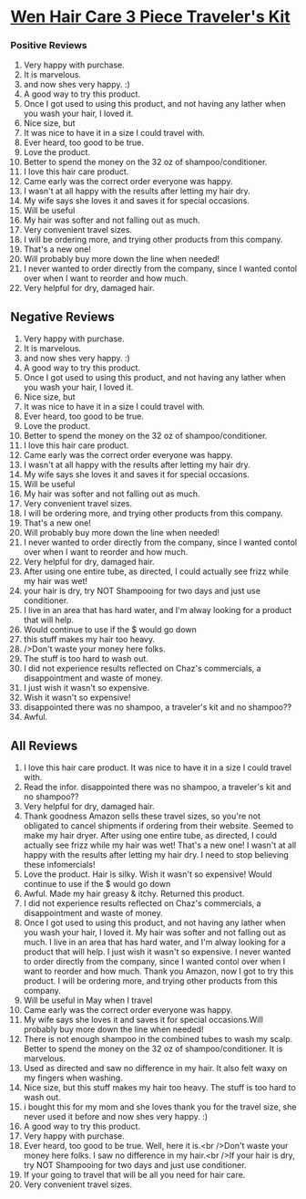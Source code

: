 # [Wen Hair Care 3 Piece Traveler&#x27;s Kit](https://products.checkmycream.com/products/Wen-Hair-Care-3-Piece-Traveler&#x27;s-Kit.html)

### Positive Reviews

<ol>
      <li>Very happy with purchase.</li>
      <li>It is marvelous.</li>
      <li>and now shes very happy. :)</li>
      <li>A good way to try this product.</li>
      <li>Once I got used to using this product, and not having any lather when you wash your hair, I loved it.  </li>
      <li>Nice size, but</li>
      <li>It was nice to have it in a size I could travel with.</li>
      <li>Ever heard, too good to be true.  </li>
      <li>Love the product.  </li>
      <li>Better to spend the money on the 32 oz of shampoo/conditioner.  </li>
      <li>I love this hair care product.</li>
      <li>Came early was the correct order everyone was happy.</li>
      <li>I wasn&#x27;t at all happy with the results after letting my hair dry.  </li>
      <li>My wife says she loves it and saves it for special occasions.</li>
      <li>Will  be  useful  </li>
      <li>My hair was softer and not falling out as much.  </li>
      <li>Very convenient travel sizes.</li>
      <li>I will be ordering more, and trying other products from this company.</li>
      <li>That&#x27;s a new one!  </li>
      <li>Will probably buy more down the line when needed!</li>
      <li>I never wanted to order directly from the company, since I wanted contol over when I want to reorder and how much.  </li>
      <li>Very helpful for dry, damaged hair.</li>
</ol>


<h2>Negative Reviews</h2>
<ol>
<li> Very happy with purchase.</li>
<li> It is marvelous.</li>
<li> and now shes very happy. :)</li>
<li> A good way to try this product.</li>
<li> Once I got used to using this product, and not having any lather when you wash your hair, I loved it.  </li>
<li> Nice size, but</li>
<li> It was nice to have it in a size I could travel with.</li>
<li> Ever heard, too good to be true.  </li>
<li> Love the product.  </li>
<li> Better to spend the money on the 32 oz of shampoo/conditioner.  </li>
<li> I love this hair care product.</li>
<li> Came early was the correct order everyone was happy.</li>
<li> I wasn&#x27;t at all happy with the results after letting my hair dry.  </li>
<li> My wife says she loves it and saves it for special occasions.</li>
<li> Will  be  useful  </li>
<li> My hair was softer and not falling out as much.  </li>
<li> Very convenient travel sizes.</li>
<li> I will be ordering more, and trying other products from this company.</li>
<li> That&#x27;s a new one!  </li>
<li> Will probably buy more down the line when needed!</li>
<li> I never wanted to order directly from the company, since I wanted contol over when I want to reorder and how much.  </li>
<li> Very helpful for dry, damaged hair.</li>
<li> After using one entire tube, as directed, I could actually see frizz while my hair was wet!  </li>
<li> your hair is dry, try NOT Shampooing for two days and just use conditioner.</li>
<li> I live in an area that has hard water, and I&#x27;m alway looking for a product that will help.  </li>
<li> Would continue to use if the $ would go down</li>
<li> this stuff  makes my hair too heavy.</li>
<li> /&gt;Don&#x27;t waste your money here folks.  </li>
<li> The stuff is too hard to wash out.</li>
<li> I did not experience results reflected on Chaz&#x27;s commercials, a disappointment and waste of money.</li>
<li> I just wish it wasn&#x27;t so expensive.  </li>
<li> Wish it wasn&#x27;t so expensive!  </li>
<li> disappointed there was no shampoo, a traveler&#x27;s kit and no shampoo??</li>
<li> Awful.  </li>
</ol>

<h2>All Reviews</h2>

<ol>
    <li> I love this hair care product. It was nice to have it in a size I could travel with.</li>
    <li> Read the infor. disappointed there was no shampoo, a traveler&#x27;s kit and no shampoo??</li>
    <li> Very helpful for dry, damaged hair.</li>
    <li> Thank goodness Amazon sells these travel sizes, so you&#x27;re not obligated to cancel shipments if ordering from their website.  Seemed to make my hair dryer.  After using one entire tube, as directed, I could actually see frizz while my hair was wet!  That&#x27;s a new one!  I wasn&#x27;t at all happy with the results after letting my hair dry.  I need to stop believing these infomercials!</li>
    <li> Love the product.  Hair is silky.  Wish it wasn&#x27;t so expensive!  Would continue to use if the $ would go down</li>
    <li> Awful.  Made my hair greasy &amp; itchy.  Returned this product.</li>
    <li> I did not experience results reflected on Chaz&#x27;s commercials, a disappointment and waste of money.</li>
    <li> Once I got used to using this product, and not having any lather when you wash your hair, I loved it.  My hair was softer and not falling out as much.  I live in an area that has hard water, and I&#x27;m alway looking for a product that will help.  I just wish it wasn&#x27;t so expensive.  I never wanted to order directly from the company, since I wanted contol over when I want to reorder and how much.  Thank you Amazon, now I got to try this product.  I will be ordering more, and trying other products from this company.</li>
    <li> Will  be  useful  in May  when I travel</li>
    <li> Came early was the correct order everyone was happy.</li>
    <li> My wife says she loves it and saves it for special occasions.Will probably buy more down the line when needed!</li>
    <li> There is not enough shampoo in the combined tubes to wash my scalp.  Better to spend the money on the 32 oz of shampoo/conditioner.  It is marvelous.</li>
    <li> Used as directed and saw no difference in my hair. It also felt waxy on my fingers when washing.</li>
    <li> Nice size, but this stuff  makes my hair too heavy. The stuff is too hard to wash out.</li>
    <li> i bought this for my mom and she loves thank you for the travel size, she never used it before and now shes very happy. :)</li>
    <li> A good way to try this product.</li>
    <li> Very happy with purchase.</li>
    <li> Ever heard, too good to be true.  Well, here it is.&lt;br /&gt;Don&#x27;t waste your money here folks.  I saw no difference in my hair.&lt;br /&gt;If your hair is dry, try NOT Shampooing for two days and just use conditioner.</li>
    <li> If your going to travel that will be all you need for hair care.</li>
    <li> Very convenient travel sizes.</li>
</ol>





